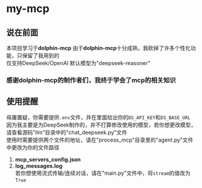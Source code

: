 # my-mcp
## 说在前面
本项目学习于**dolphin-mcp**
由于**dolphin-mcp**十分成熟，我砍掉了许多个性化功能，只保留了我用到的  
仅支持DeepSeek/OpenAI 默认模型为"deepseek-reasoner"  
### 感谢dolphin-mcp的制作者们，我终于学会了mcp的相关知识

## 使用提醒
毋庸置疑，你需要提供`.env`文件，并在里面给出你的`DS_API_KEY`和`DS_BASE_URL`  
因为我主要是为DeepSeek制作的，并不打算修改使用的模型，若你想更改模型，请查看源码"llm"目录中的"chat_deepseek.py"文件  
使用时需要提供两个文件的地址，请在"process_mcp"目录里的"agent.py"文件中更改为你的文件路径  
1. **mcp_servers_config.json**  
2. **log_messages.log**  
若你想使用流式传输/连续对话，请在"main.py"文件中，将`stream`的值改为`True`
